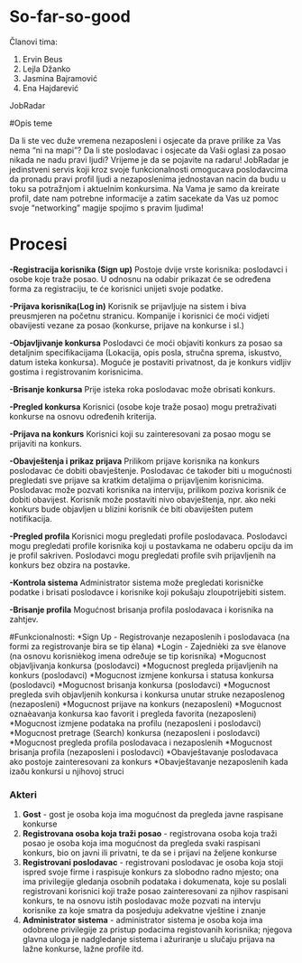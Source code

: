 ﻿# So-far-so-good
 Članovi tima:
 1. Ervin Beus
 2. Lejla Džanko
 3. Jasmina Bajramović
 4. Ena Hajdarević

JobRadar 

#Opis teme

Da li ste vec duže vremena nezaposleni i osjecate da prave prilike za Vas nema “ni na mapi”? Da li ste poslodavac i osjecate da Vaši oglasi za posao nikada ne nadu pravi ljudi?
Vrijeme je da se pojavite na radaru!
JobRadar je jedinstveni servis koji kroz svoje funkcionalnosti omogucava poslodavcima da pronadu pravi profil ljudi a nezaposlenima jednostavan nacin da budu u toku sa potražnjom i aktuelnim konkursima.
Na Vama je samo da kreirate profil, date nam potrebne informacije a zatim sacekate da Vas uz pomoc svoje “networking” magije spojimo s pravim ljudima!

# Procesi

**-Registracija korisnika (Sign up)**
	Postoje dvije vrste korisnika: poslodavci i osobe koje traže posao.
	U odnosnu na odabir prikazat će se određena forma za registraciju, te će korisnici unijeti svoje podatke.

**-Prijava korisnika(Log in)**
	Korisnik se prijavljuje na sistem i biva preusmjeren na početnu stranicu. Kompanije i korisnici će moći 
	vidjeti obavijesti vezane za posao (konkurse, prijave na konkurse i sl.)

**-Objavljivanje konkursa**
	Poslodavci će moći objaviti konkurs za posao sa detaljnim specifikacijama (Lokacija, opis posla, stručna sprema,
	iskustvo, datum isteka konkursa). Moguće je postaviti privatnost, da je konkurs vidljiv gostima i 
	registrovanim korisnicima.

**-Brisanje konkursa**
	Prije isteka roka poslodavac može obrisati konkurs.

**-Pregled konkursa**
	Korisnici (osobe koje traže posao) mogu pretraživati konkurse na osnovu određenih kriterija.

**-Prijava na konkurs**
	Korisnici koji su zainteresovani za posao mogu se prijaviti na konkurs.

**-Obavještenja i prikaz prijava**
	Prilikom prijave korisnika na konkurs poslodavac će dobiti obavještenje. Poslodavac će također biti u mogućnosti
	pregledati sve prijave sa kratkim detaljima o prijavljenim korisnicima.
	Poslodavac može pozvati korisnika na interviju, prilikom poziva korisnik će dobiti obavijest.
	Korisnik može postaviti nivo obavještenja, npr. ako neki konkurs bude objavljen u blizini korisnik će biti 
	obaviješten putem notifikacija.

**-Pregled profila**
	Korisnici mogu pregledati profile poslodavaca. Poslodavci mogu pregledati profile korisnika koji u postavkama
	ne odaberu opciju da im je profil sakriven. Poslodavci mogu pregledati profile svih prijavljenih na konkurs bez
	obzira na postavke.

**-Kontrola sistema**
	Administrator sistema može pregledati korisničke podatke i brisati poslodavce i korisnike koji pokušaju
	zloupotrijebiti sistem.
	
**-Brisanje profila**
	Mogućnost brisanja profila poslodavaca i korisnika na zahtjev.


#Funkcionalnosti:
*Sign Up - Registrovanje nezaposlenih i poslodavaca (na formi za registrovanje bira se tip èlana)
*Login - Zajednièki za sve èlanove (na osnovu korisnièkog imena odreðuje se tip korisnika)
*Mogucnost objavljivanja konkursa (poslodavci)
*Mogucnost pregleda prijavljenih na konkurs (poslodavci)
*Mogucnost izmjene konkursa i statusa konkursa (poslodavci)
*Mogucnost brisanja konkursa (poslodavci)
*Mogucnost pregleda svih objavljenih konkursa i konkursa unutar struke nezaposlenog (nezaposleni)
*Mogucnost prijave na konkurs (nezaposleni)
*Mogucnost oznaèavanja konkursa kao favorit i pregleda favorita (nezaposleni)
*Mogucnost izmjene podataka na profilu (nezaposleni i poslodavci)
*Mogucnost pretrage (Search) konkursa (nezaposleni i poslodavci)
*Mogucnost pregleda profila poslodavaca i nezaposlenih
*Mogucnost brisanja profila (nezaposleni i poslodavci)
*Obavještavanje poslodavaca ako postoje zainteresovani za konkurs
*Obavještavanje nezaposlenih kada izaðu konkursi u njihovoj struci

 
### Akteri

1. **Gost** - gost je osoba koja ima mogućnost da pregleda javne raspisane konkurse 
2. **Registrovana osoba koja traži posao** - registrovana osoba koja traži posao je osoba koja ima mogućnost da pregleda svaki raspisani konkurs, bio on javni ili privatni, te da se i prijavi na željene konkurse
3. **Registrovani poslodavac** - registrovani poslodavac je osoba koja stoji ispred svoje firme i raspisuje konkurs za slobodno radno mjesto; ona ima privilegije gledanja osobnih podataka i dokumenata, koje su poslali registrovani korisnici koji traže posao zainteresovani za njihov raspisani konkurs, te na osnovu istih poslodavac može pozvati na intervju korisnike za koje smatra da posjeduju adekvatne vještine i znanje
4. **Administrator sistema** - administrator sistema je osoba koja ima odobrene privilegije za pristup podacima registovanih korisnika; njegova glavna uloga je nadgledanje sistema i ažuriranje u slučaju prijava na lažne konkurse, lažne profile itd.
